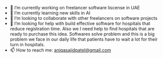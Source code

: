 - 🔭 I’m currently working on freelancer software liscense in UAE
- 🌱 I’m currently learning new skills in AI
- 👯 I’m looking to collaborate with other freelancers on software projects
- 🤔 I’m looking for help with build effective software for hospitals that reduce registration time. Also we I need help to find hospitals that are ready to purchase this idea. Softwares solve problem and this is a big problem we face in our daily life that patients have to wait a lot for their turn in hospitals.
- 📫 How to reach me: aniqasajidpatel@gmail.com

